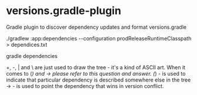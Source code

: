 # versions.gradle-plugin
Gradle plugin to discover dependency updates and format versions.gradle

./gradlew :app:dependencies --configuration prodReleaseRuntimeClasspath > dependices.txt

gradle dependencies

+, -, | and \ are just used to draw the tree - it's a kind of ASCII art.
When it comes to (*) and -> please refer to this question and answer.
(*) - is used to indicate that particular dependency is described somewhere else in the tree
-> - is used to point the dependency that wins in version conflict.

